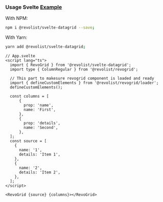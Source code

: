 ### Usage Svelte [Example](https://codesandbox.io/s/data-vue-test-3wkzi?file=/src/App.vue)

With NPM:

```bash
npm i @revolist/svelte-datagrid --save;
```

With Yarn:

```bash
yarn add @revolist/svelte-datagrid;
```

```svelte
// App.svelte
<script lang="ts">
  import { RevoGrid } from '@revolist/svelte-datagrid';
  import type { ColumnRegular } from '@revolist/revogrid';

  // This part to makesure revogrid component is loaded and ready
  import { defineCustomElements } from '@revolist/revogrid/loader';
  defineCustomElements();

  const columns = [
      {
        prop: 'name',
        name: 'First',
      },
      {
        prop: 'details',
        name: 'Second',
      },
  ];
  const source = [
    {
      name: '1',
      details: 'Item 1',
    },
    {
      name: '2',
      details: 'Item 2',
    },
  ];
</script>

<RevoGrid {source} {columns}></RevoGrid>

```
